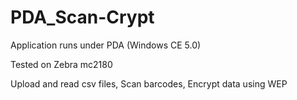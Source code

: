 # PDA_Scan-Crypt

Application runs under PDA (Windows CE 5.0)

Tested on Zebra mc2180

Upload and read csv files, Scan barcodes, Encrypt data using WEP
